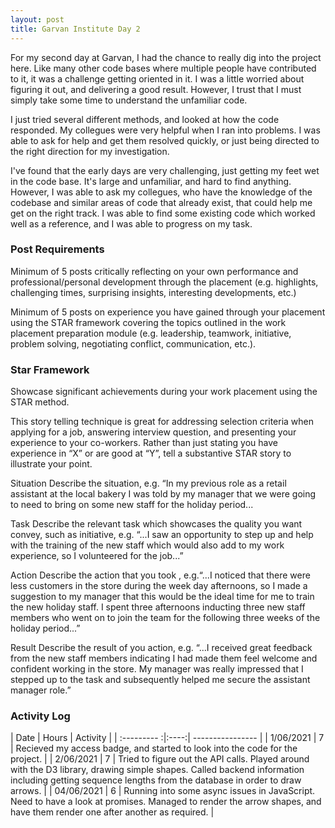 ```yaml
---
layout: post
title: Garvan Institute Day 2
---
```


For my second day at Garvan, I had the chance to really dig into the project here. Like many other code bases where multiple people have contributed to it, it was a challenge getting oriented in it. I was a little worried about figuring it out, and delivering a good result. However, I trust that I must simply take some time to understand the unfamiliar code.

I just tried several different methods, and looked at how the code responded. My collegues were very helpful when I ran into problems. I was able to ask for help and get them resolved quickly, or just being directed to the right direction for my investigation.

I've found that the early days are very challenging, just getting my feet wet in the code base. It's large and unfamiliar, and hard to find anything. However, I was able to ask my collegues, who have the knowledge of the codebase and similar areas of code that already exist, that could help me get on the right track. I was able to find some existing code which worked well as a reference, and I was able to progress on my task.

### Post Requirements
Minimum of 5 posts critically reflecting on your own performance and professional/personal development through the placement (e.g. highlights, challenging times, surprising insights, interesting developments, etc.)

Minimum of 5 posts on experience you have gained through your placement using the STAR framework covering the topics outlined in the work placement preparation module (e.g. leadership, teamwork, initiative, problem solving, negotiating conflict, communication, etc.).

### Star Framework

Showcase significant achievements during your work placement using the STAR method.

This story telling technique is great for addressing selection criteria when applying for a job, answering interview question,  and presenting your experience to your co-workers. Rather than just stating you have experience in “X” or are good at “Y”, tell a substantive STAR story to illustrate your point.

Situation Describe the situation, e.g. “In my previous role as a retail assistant at the local bakery I was told by my manager that we were going to need to bring on some new staff for the holiday period...

Task  Describe the relevant task which showcases the quality you want convey, such as initiative, e.g. “...I saw an opportunity to step up and help with the training of the new staff which would also add to my work experience, so I volunteered for the job...”

Action Describe the action that you took , e.g.“...I noticed that there were less customers in the store during the week day afternoons, so I made a suggestion to my manager that this would be the ideal time for me to train the new holiday staff. I spent three afternoons inducting three new staff members who went on to join the team for the following three weeks of the holiday period...”

Result  Describe the result of you action, e.g. “...I received great feedback from the new staff members indicating I had made them feel welcome  and confident working in the store. My manager was really impressed that I stepped up to the task and subsequently helped me secure the assistant manager role.”

### Activity Log


| Date        | Hours | Activity  |
| :--------- :|:----:| ---------------- |
| 1/06/2021  | 7 | Recieved my access badge, and started to look into the code for the project. |
| 2/06/2021  | 7 | Tried to figure out the API calls. Played around with the D3 library, drawing simple shapes. Called backend information including getting sequence lengths from the database in order to draw arrows. |
| 04/06/2021 | 6 | Running into some async issues in JavaScript. Need to have a look at promises. Managed to render the arrow shapes, and have them render one after another as required. |
